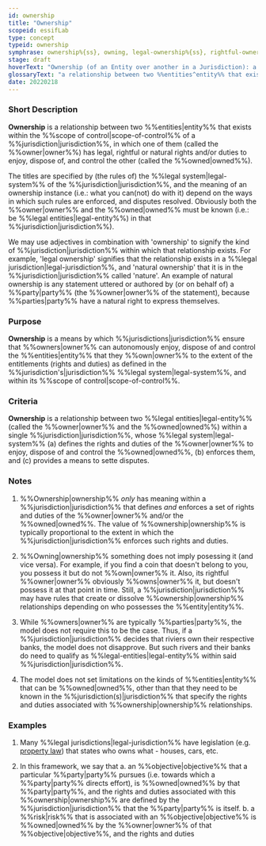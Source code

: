```yaml
---
id: ownership
title: "Ownership"
scopeid: essifLab
type: concept
typeid: ownership
symphrase: ownership%{ss}, owning, legal-ownership%{ss}, rightful-ownership%{ss}, natural-ownership%{ss}
stage: draft
hoverText: "Ownership (of an Entity over another in a Jurisdiction): a relationship between two Entities in which one of them (called the Owner) has legal, rightful or natural rights and/or duties to enjoy, dispose of, and control the other (called the Owned)."
glossaryText: "a relationship between two %%entities^entity%% that exists within the %%scope of control^scope-of-control%% of a %%jurisdiction^jurisdiction%%, in which one of them (called the %%owner^owner%%) has legal, rightful or natural rights and/or duties to enjoy, dispose of, and control the other (called the %%owned^owned%%)."
date: 20220218
---
```


### Short Description
**Ownership** is a relationship between two %%entities|entity%% that exists within the %%scope of control|scope-of-control%% of a %%jurisdiction|jurisdiction%%, in which one of them (called the %%owner|owner%%) has legal, rightful or natural rights and/or duties to enjoy, dispose of, and control the other (called the %%owned|owned%%).

The titles are specified by (the rules of) the %%legal system|legal-system%% of the %%jurisdiction|jurisdiction%%, and the meaning of an ownership instance (i.e.: what you can(not) do with it) depend on the ways in which such rules are enforced, and disputes resolved. Obviously both the %%owner|owner%% and the %%owned|owned%% must be known (i.e.: be %%legal entities|legal-entity%%) in that %%jurisdiction|jurisdiction%%).

We may use adjectives in combination with 'ownership' to signify the kind of %%jurisdiction|jurisdiction%% within which that relationship exists. For example, 'legal ownership' signifies that the relationship exists in a %%legal jurisdiction|legal-jurisdiction%%, and 'natural ownership' that it is in the %%jurisdiction|jurisdiction%% called 'nature'. An example of natural ownership is any statement uttered or authored by (or on behalf of) a %%party|party%% (the %%owner|owner%% of the statement), because %%parties|party%% have a natural right to express themselves.

### Purpose
**Ownership** is a means by which %%jurisdictions|jurisdiction%% ensure that %%owners|owner%% can autonomously enjoy, dispose of and control the %%entities|entity%% that they %%own|owner%% to the extent of the entitlements (rights and duties) as defined in the %%jurisdiction's|jurisdiction%% %%legal system|legal-system%%, and within its %%scope of control|scope-of-control%%.

### Criteria
**Ownership** is a relationship between two %%legal entities|legal-entity%% (called the %%owner|owner%% and the %%owned|owned%%) within a single %%jurisdiction|jurisdiction%%, whose %%legal system|legal-system%% (a) defines the rights and duties of the %%owner|owner%% to enjoy, dispose of and control the %%owned|owned%%, (b) enforces them, and (c) provides a means to sette disputes.

### Notes

1. %%Ownership|ownership%% *only* has meaning within a %%jurisdiction|jurisdiction%% that defines *and* enforces a set of rights and duties of the %%owner|owner%% and/or the %%owned|owned%%. The value of %%ownership|ownership%% is typically proportional to the extent in which the %%jurisdiction|jurisdiction%% enforces such rights and duties.

2. %%Owning|ownership%% something does not imply posessing it (and vice versa). For example, if you find a coin that doesn't belong to you, you possess it but do not %%own|owner%% it. Also, its rightful %%owner|owner%% obviously %%owns|owner%% it, but doesn't possess it at that point in time. Still, a %%jurisdiction|jurisdiction%% may have rules that create or dissolve %%ownership|ownership%% relationships depending on who possesses the %%entity|entity%%.

3. While %%owners|owner%% are typically %%parties|party%%, the model does not require this to be the case. Thus, if a %%jurisdiction|jurisdiction%% decides that riviers own their respective banks, the model does not disapprove. But such rivers and their banks do need to qualify as %%legal-entities|legal-entity%% within said %%jurisdiction|jurisdiction%%.

4. The model does not set limitations on the kinds of %%entities|entity%% that can be %%owned|owned%%, other than that they need to be known in the %%jurisdiction(s)|jurisdiction%% that specify the rights and duties associated with %%ownership|ownership%% relationships.

### Examples

1. Many %%legal jurisdictions|legal-jurisdiction%% have legislation  (e.g. [property law](https://en.wikipedia.org/wiki/Property_law)) that states who owns what - houses, cars, etc.

2. In this framework, we say that
  a. an %%objective|objective%% that a particular %%party|party%% pursues (i.e. towards which a %%party|party%% directs effort), is %%owned|owned%% by that %%party|party%%, and the rights and duties associated with this %%ownership|ownership%% are defined by the %%jurisdiction|jurisdiction%% that the %%party|party%% is itself.
  b. a %%risk|risk%% that is associated with an %%objective|objective%% is %%owned|owned%% by the %%owner|owner%% of that %%objective|objective%%, and the rights and duties

